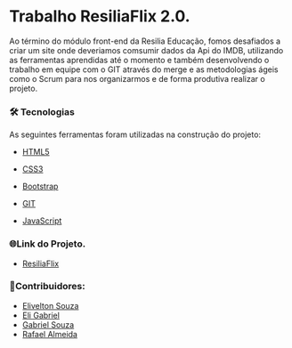 # Trabalho ResiliaFlix 2.0.

Ao término do módulo front-end da Resilia Educação, fomos desafiados a criar um site onde deveriamos comsumir dados da Api do IMDB, utilizando as ferramentas aprendidas até o momento e também desenvolvendo o trabalho em equipe com o GIT através do merge e as metodologias ágeis como o Scrum para nos organizarmos e de forma produtiva realizar o projeto. 


### 🛠️ Tecnologias

As seguintes ferramentas foram utilizadas na construção do projeto:

- [HTML5](https://developer.mozilla.org/pt-BR/docs/Web/HTML/HTML5)
- [CSS3](https://developer.mozilla.org/pt-BR/docs/Web/CSS)

- [Bootstrap](https://getbootstrap.com/)

- [GIT](https://git-scm.com/)

- [JavaScript](https://developer.mozilla.org/pt-BR/docs/Web/JavaScript) 


### 🌐Link do Projeto.


- [ResiliaFlix](https://gabrielsouzahub.github.io/ResiliaFlix-2.0/)       


### 🤝Contribuidores:
- [Elivelton Souza](https://github.com/EliveltonSouzaDev)
- [Eli Gabriel](https://github.com/GabrielNarcizo)
- [Gabriel Souza](https://github.com/GabrielSouzaHub)
- [Rafael Almeida](https://github.com/RafaelVi)